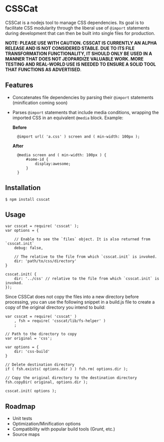 # CSSCat #

CSSCat is a nodejs tool to manage CSS dependencies. Its goal is to facilitate CSS modularity through the liberal use of `@import` statements during development that can then be built into single files for production.

**NOTE: PLEASE USE WITH CAUTION. CSSCAT IS CURRENTLY AN ALPHA RELEASE AND IS NOT CONSIDERED STABLE. DUE TO ITS FILE TRANSFORMATION FUNCTIONALITY, IT SHOULD ONLY BE USED IN A MANNER THAT DOES NOT JEOPARDIZE VALUABLE WORK. MORE TESTING AND REAL-WORLD USE IS NEEDED TO ENSURE A SOLID TOOL THAT FUNCTIONS AS ADVERTISED**.


## Features ##

- Concatenates file dependencies by parsing their `@import` statements (minification coming soon)
- Parses `@import` statements that include media conditions, wrapping the imported CSS in an equivalent `@media` block. Example:
    
    **Before**
        
        @import url( 'a.css' ) screen and ( min-width: 100px );

        
    **After**

        @media screen and ( min-width: 100px ) {
            #some-id {
                display:awesome;
            }       
        }

## Installation ##

    $ npm install csscat


## Usage ##

    var csscat = require( 'csscat' );
    var options = {
        
        // Enable to see the `files` object. It is also returned from `csscat.init`
        debug: false,
        
        // The relative to the file from which `csscat.init` is invoked.
        dir: 'path/to/css/directory'
    }
    
    csscat.init( {
        dir: '../css' // relative to the file from which `csscat.init` is invoked.
    });
    
    
Since CSSCat does not copy the files into a new directory before processing, you can use the following snippet in a build.js file to create a copy of the original directory you intend to build:

    var csscat = require( 'csscat' )
        , fsh = require( 'csscat/lib/fs-helper' )
        ;
    
    // Path to the directory to copy
    var original = 'css';
    
    var options = {
        dir: 'css-build'
    }

    // Delete destination directory
    if ( fsh.exists( options.dir ) ) fsh.rm( options.dir );

    // Copy the original directory to the destination directory
    fsh.copyDir( original, options.dir );
    
    csscat.init( options );


## Roadmap ##

- Unit tests
- Optimization/Minification options
- Compatibility with popular build tools (Grunt, etc.)
- Source maps

